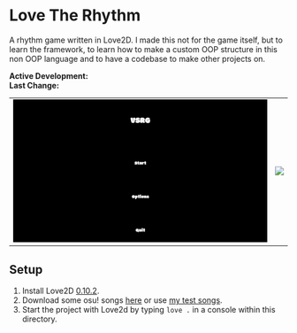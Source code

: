 # Love The Rhythm
A rhythm game written in Love2D. I made this not for the game itself, but to learn the framework, to learn how to make a custom OOP structure in this non OOP language and to have a codebase to make other projects on.

**Active Development:** <br>
**Last Change:** <br>

| | |
| :---: | :---: |
| ![](/Screenshots/1-Main_Menu.png) | ![](/Screenshots/.png) |

## Setup
1. Install Love2D [0.10.2](https://github.com/love2d/love/releases/tag/0.10.2).
2. Download some osu! songs [here](https://osu.ppy.sh/beatmapsets?m=3) or use [my test songs](https://github.com/Emanuel-de-Jong/Love-The-Rhythm/releases/tag/test-songs).
3. Start the project with Love2d by typing `love .` in a console within this directory.
